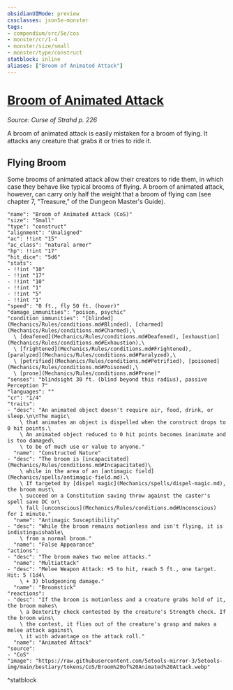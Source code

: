 ```yaml
---
obsidianUIMode: preview
cssclasses: json5e-monster
tags:
- compendium/src/5e/cos
- monster/cr/1-4
- monster/size/small
- monster/type/construct
statblock: inline
aliases: ["Broom of Animated Attack"]
---
```

# [Broom of Animated Attack](Mechanics\bestiary\construct/broom-of-animated-attack-cos.md)
*Source: Curse of Strahd p. 226*  

A broom of animated attack is easily mistaken for a broom of flying. It attacks any creature that grabs it or tries to ride it.

## Flying Broom

Some brooms of animated attack allow their creators to ride them, in which case they behave like typical brooms of flying. A broom of animated attack, however, can carry only half the weight that a broom of flying can (see chapter 7, "Treasure," of the Dungeon Master's Guide).

```statblock
"name": "Broom of Animated Attack (CoS)"
"size": "Small"
"type": "construct"
"alignment": "Unaligned"
"ac": !!int "15"
"ac_class": "natural armor"
"hp": !!int "17"
"hit_dice": "5d6"
"stats":
- !!int "10"
- !!int "17"
- !!int "10"
- !!int "1"
- !!int "5"
- !!int "1"
"speed": "0 ft., fly 50 ft. (hover)"
"damage_immunities": "poison, psychic"
"condition_immunities": "[blinded](Mechanics/Rules/conditions.md#Blinded), [charmed](Mechanics/Rules/conditions.md#Charmed),\
  \ [deafened](Mechanics/Rules/conditions.md#Deafened), [exhaustion](Mechanics/Rules/conditions.md#Exhaustion),\
  \ [frightened](Mechanics/Rules/conditions.md#Frightened), [paralyzed](Mechanics/Rules/conditions.md#Paralyzed),\
  \ [petrified](Mechanics/Rules/conditions.md#Petrified), [poisoned](Mechanics/Rules/conditions.md#Poisoned),\
  \ [prone](Mechanics/Rules/conditions.md#Prone)"
"senses": "blindsight 30 ft. (blind beyond this radius), passive Perception 7"
"languages": ""
"cr": "1/4"
"traits":
- "desc": "An animated object doesn't require air, food, drink, or sleep.\n\nThe magic\
    \ that animates an object is dispelled when the construct drops to 0 hit points.\
    \ An animated object reduced to 0 hit points becomes inanimate and is too damaged\
    \ to be of much use or value to anyone."
  "name": "Constructed Nature"
- "desc": "The broom is [incapacitated](Mechanics/Rules/conditions.md#Incapacitated)\
    \ while in the area of an [antimagic field](Mechanics/spells/antimagic-field.md).\
    \ If targeted by [dispel magic](Mechanics/spells/dispel-magic.md), the broom must\
    \ succeed on a Constitution saving throw against the caster's spell save DC or\
    \ fall [unconscious](Mechanics/Rules/conditions.md#Unconscious) for 1 minute."
  "name": "Antimagic Susceptibility"
- "desc": "While the broom remains motionless and isn't flying, it is indistinguishable\
    \ from a normal broom."
  "name": "False Appearance"
"actions":
- "desc": "The broom makes two melee attacks."
  "name": "Multiattack"
- "desc": "Melee Weapon Attack: +5 to hit, reach 5 ft., one target. Hit: 5 (1d4\
    \ + 3) bludgeoning damage."
  "name": "Broomstick"
"reactions":
- "desc": "If the broom is motionless and a creature grabs hold of it, the broom makes\
    \ a Dexterity check contested by the creature's Strength check. If the broom wins\
    \ the contest, it flies out of the creature's grasp and makes a melee attack against\
    \ it with advantage on the attack roll."
  "name": "Animated Attack"
"source":
- "CoS"
"image": "https://raw.githubusercontent.com/5etools-mirror-3/5etools-img/main/bestiary/tokens/CoS/Broom%20of%20Animated%20Attack.webp"
```
^statblock